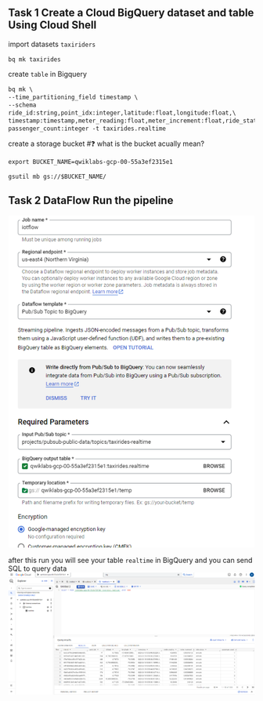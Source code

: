 ## Task 1 Create a Cloud BigQuery dataset and table Using Cloud Shell

import datasets `taxiriders`
```
bq mk taxirides
```

create `table` in Bigquery
```
bq mk \
--time_partitioning_field timestamp \
--schema ride_id:string,point_idx:integer,latitude:float,longitude:float,\
timestamp:timestamp,meter_reading:float,meter_increment:float,ride_status:string,\
passenger_count:integer -t taxirides.realtime
```

create a storage bucket #❓ what is the bucket acually mean?
```
export BUCKET_NAME=qwiklabs-gcp-00-55a3ef2315e1
```

```
gsutil mb gs://$BUCKET_NAME/
```

## Task 2 DataFlow Run the pipeline
![](attachments/2023-06-15-12.png)

after this run you will see your table `realtime` in BigQuery and you can send SQL to query data
![](attachments/2023-06-15-13.png)



